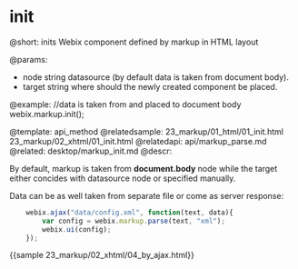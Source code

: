 init
=============

@short: inits Webix component defined by markup in HTML layout
	

@params:
- node	string	 datasource (by default data is taken from document body).
- target	string	where should the newly created component be placed. 

@example:
//data is taken from and placed to document body
webix.markup.init();

@template:	api_method
@relatedsample:
	23_markup/01_html/01_init.html
	23_markup/02_xhtml/01_init.html
@relatedapi:
	api/markup_parse.md
@related:
	desktop/markup_init.md
@descr:

By default, markup is taken from **document.body** node while the target either concides with datasource node or specified manually.

Data can be as well taken from separate file or come as server response:

~~~js
	webix.ajax("data/config.xml", function(text, data){
		var config = webix.markup.parse(text, "xml");
		webix.ui(config);
	});
~~~

{{sample 23_markup/02_xhtml/04_by_ajax.html}}




